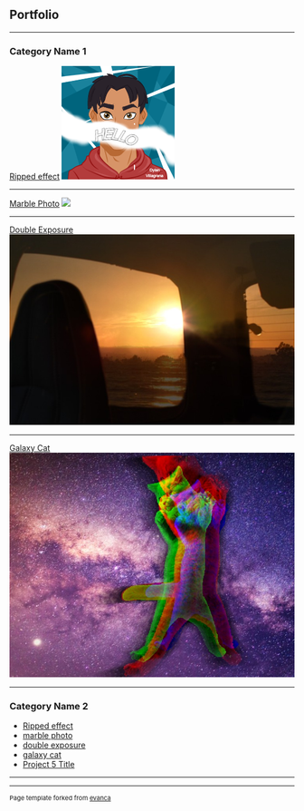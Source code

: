 ## Portfolio

---

### Category Name 1 

[Ripped effect](/sample_page)
<img src="images/ripped1.png?raw=true"/>

---
[Marble Photo](/pdf/sample_presentation.pdf)
<img src="images/marble.png?raw=true"/>

---
[Double Exposure](http://example.com/)
<img src="images/doubleexp.jpg?raw=true"/>

---
[Galaxy Cat](http://example.com/)
<img src="images/GalaxyCatz.jpg?raw=true"/>

---

### Category Name 2

- [Ripped effect](http://example.com/)
- [marble photo](http://example.com/)
- [double exposure](http://example.com/)
- [galaxy cat](http://example.com/)
- [Project 5 Title](http://example.com/)

---




---
<p style="font-size:11px">Page template forked from <a href="https://github.com/evanca/quick-portfolio">evanca</a></p>
<!-- Remove above link if you don't want to attibute -->
